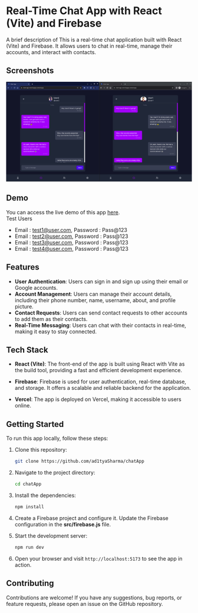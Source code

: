 
# Real-Time Chat App with React (Vite) and Firebase

A brief description of This is a real-time chat application built with React (Vite) and Firebase. It allows users to chat in real-time, manage their accounts, and interact with contacts.

## Screenshots

![App Screenshot](public/demo.png)


## Demo

You can access the live demo of this app [here](https://chat-app-one-kappa.vercel.app/).<br>
Test Users
- Email : test1@user.com, Password : Pass@123
- Email : test2@user.com, Password : Pass@123
- Email : test3@user.com, Password : Pass@123
- Email : test4@user.com, Password : Pass@123

## Features

- **User Authentication**: Users can sign in and sign up using their email or Google accounts.
- **Account Management**: Users can manage their account details, including their phone number, name, username, about, and profile picture.
- **Contact Requests**: Users can send contact requests to other accounts to add them as their contacts.
- **Real-Time Messaging**: Users can chat with their contacts in real-time, making it easy to stay connected.

## Tech Stack

- **React (Vite)**: The front-end of the app is built using React with Vite as the build tool, providing a fast and efficient development experience.

- **Firebase**: Firebase is used for user authentication, real-time database, and storage. It offers a scalable and reliable backend for the application.

- **Vercel**: The app is deployed on Vercel, making it accessible to users online.

## Getting Started

To run this app locally, follow these steps:

1. Clone this repository:

   ```bash
   git clone https://github.com/ad1tyaSharma/chatApp
   ```
2. Navigate to the project directory:
    ```bash 
    cd chatApp
    ```
3. Install the dependencies:
    ```bash
    npm install
    ```
4. Create a Firebase project and configure it. Update the Firebase configuration in the **src/firebase.js** file.
5. Start the development server:
    ```bash
    npm run dev
    ```
6. Open your browser and visit `http://localhost:5173` to see the app in action.

## Contributing

Contributions are welcome! If you have any suggestions, bug reports, or feature requests, please open an issue on the GitHub repository.
